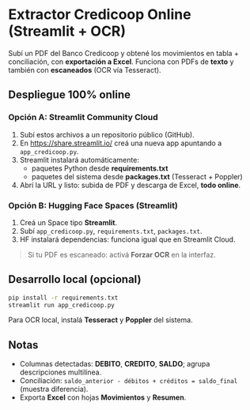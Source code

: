 
# Extractor Credicoop Online (Streamlit + OCR)

Subí un PDF del Banco Credicoop y obtené los movimientos en tabla + conciliación, con **exportación a Excel**.
Funciona con PDFs de **texto** y también con **escaneados** (OCR vía Tesseract).

## Despliegue 100% online

### Opción A: Streamlit Community Cloud
1. Subí estos archivos a un repositorio público (GitHub).
2. En https://share.streamlit.io/ creá una nueva app apuntando a `app_credicoop.py`.
3. Streamlit instalará automáticamente:
   - paquetes Python desde **requirements.txt**
   - paquetes del sistema desde **packages.txt** (Tesseract + Poppler)
4. Abrí la URL y listo: subida de PDF y descarga de Excel, **todo online**.

### Opción B: Hugging Face Spaces (Streamlit)
1. Creá un Space tipo **Streamlit**.
2. Subí `app_credicoop.py`, `requirements.txt`, `packages.txt`.
3. HF instalará dependencias: funciona igual que en Streamlit Cloud.

> Si tu PDF es escaneado: activá **Forzar OCR** en la interfaz.

## Desarrollo local (opcional)
```bash
pip install -r requirements.txt
streamlit run app_credicoop.py
```
Para OCR local, instalá **Tesseract** y **Poppler** del sistema.

## Notas
- Columnas detectadas: **DEBITO**, **CREDITO**, **SALDO**; agrupa descripciones multilínea.
- Conciliación: `saldo_anterior - débitos + créditos = saldo_final` (muestra diferencia).
- Exporta **Excel** con hojas **Movimientos** y **Resumen**.
